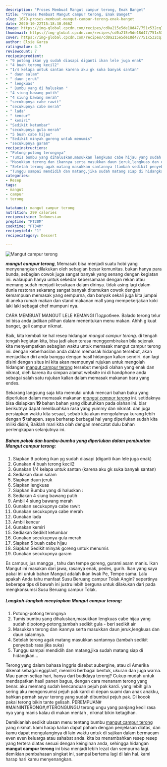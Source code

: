 ```yaml
---
description: "Proses Membuat Mangut campur terong, Enak Banget"
title: "Proses Membuat Mangut campur terong, Enak Banget"
slug: 1679-proses-membuat-mangut-campur-terong-enak-banget
date: 2020-10-22T15:18:30.066Z
image: https://img-global.cpcdn.com/recipes/cd0a215e5de18d47/751x532cq70/mangut-campur-terong-foto-resep-utama.jpg
thumbnail: https://img-global.cpcdn.com/recipes/cd0a215e5de18d47/751x532cq70/mangut-campur-terong-foto-resep-utama.jpg
cover: https://img-global.cpcdn.com/recipes/cd0a215e5de18d47/751x532cq70/mangut-campur-terong-foto-resep-utama.jpg
author: Elsie Garza
ratingvalue: 4.7
reviewcount: 7
recipeingredient:
- "9 potong ikan yg sudah diasapi diganti ikan lele juga enak"
- "4 buah terong kecil2"
- "1/4 kelapa untuk santan karena aku gk suka banyak santan"
- " daun salam"
- " daun jeruk"
- " lengkuas"
- " Bumbu yang di haluskan "
- "4 siung bawang putih"
- "4 siung bawang merah"
- "secukupnya cabe rawit"
- "secukupnya cabe merah"
- " lada"
- " kencur"
- " kemiri"
- "Sedikit ketumbar"
- "secukupnya gula merah"
- "5 buah cabe hijau"
- "Sedikit minyak goreng untuk menumis"
- "secukupnya garam"
recipeinstructions:
- "Potong-potong terongnya"
- "Tumis bumbu yang dihaluskan,masukkan lengkuas cabe hijau yang sudah dipotong-potong,tambah sedikit gula beri sedikit air"
- "Masukkan terong dan ikannya serta masukkan daun jeruk,lengkuas dan daun salamnya."
- "Setelah terong agak matang masukkan santannya (tambah sedikit penyebab rasa jika suka)"
- "Tunggu sampai mendidih dan matang,jika sudah matang siap di hidangkan..."
categories:
- Resep
tags:
- mangut
- campur
- terong

katakunci: mangut campur terong 
nutrition: 299 calories
recipecuisine: Indonesian
preptime: "PT20M"
cooktime: "PT34M"
recipeyield: "1"
recipecategory: Dessert

---
```



![Mangut campur terong](https://img-global.cpcdn.com/recipes/cd0a215e5de18d47/751x532cq70/mangut-campur-terong-foto-resep-utama.jpg)

<b><i>mangut campur terong</i></b>, Memasak bisa menjadi suatu hobi yang menyenangkan dilakukan oleh sebagian besar komunitas. bukan hanya para bunda, sebagian cowok juga sangat banyak yang senang dengan kegiatan ini. walaupun hanya untuk sekedar kebersamaan dengan rekan atau memang sudah menjadi kesukaan dalam dirinya. tidak asing lagi dalam dunia restoran sekarang sangat banyak ditemukan cowok dengan kemampuan memasak yang sempurna, dan banyak sekali juga kita jumpai di aneka rumah makan dan stand makanan mall yang mempekerjakan koki laki laki sebagai chef mumpuni nya.

CARA MEMBUAT MANGUT LELE KEMANGI Подробнее. Balado terong telur ini bisa anda jadikan pilihan dalam menentukan menu makan. Ahhh g kuat banget, geli campur nikmat.

Baik, kita kembali ke hal resep hidangan <i>mangut campur terong</i>. di tengah tengah kegiatan kita, bisa jadi akan terasa menggembirakan bila sejenak kita menyempatkan sebagian waktu untuk memasak mangut campur terong ini. dengan keberhasilan anda dalam memasak hidangan tersebut, akan menjadikan diri anda bangga dengan hasil hidangan kalian sendiri. dan lagi disini dengan situs ini kita akan mempunyai rujukan untuk mengolah hidangan <u>mangut campur terong</u> tersebut menjadi olahan yang enak dan nikmat, oleh karena itu simpan alamat website ini di handphone anda sebagai salah satu rujukan kalian dalam memasak makanan baru yang endes.


Sekarang langsung saja kita memulai untuk mencari bahan baku yang diperlukan dalam memasak makanan <u><i>mangut campur terong</i></u> ini. setidaknya bisa disiapkan <b>19</b> bahan bahan yang dibutuhkan pada olahan ini. biar berikutnya dapat membuahkan rasa yang yummy dan nikmat. dan juga persiapkan waktu kita sesaat, sebab kita akan mengolahnya kurang lebih dengan <b>5</b> tahapan. saya berharap berbagai hal yang diperlukan sudah kita miliki disini, Baiklah mari kita olah dengan mencatat dulu bahan perlengkapan selanjutnya ini.

<!--inarticleads1-->

##### Bahan pokok dan bumbu-bumbu yang diperlukan dalam pembuatan Mangut campur terong:

1. Siapkan 9 potong ikan yg sudah diasapi (diganti ikan lele juga enak)
1. Gunakan 4 buah terong kecil2
1. Gunakan 1/4 kelapa untuk santan (karena aku gk suka banyak santan)
1. Sediakan  daun salam
1. Siapkan  daun jeruk
1. Siapkan  lengkuas
1. Siapkan  Bumbu yang di haluskan :
1. Sediakan 4 siung bawang putih
1. Ambil 4 siung bawang merah
1. Gunakan secukupnya cabe rawit
1. Gunakan secukupnya cabe merah
1. Gunakan  lada
1. Ambil  kencur
1. Gunakan  kemiri
1. Sediakan Sedikit ketumbar
1. Gunakan secukupnya gula merah
1. Siapkan 5 buah cabe hijau
1. Siapkan Sedikit minyak goreng untuk menumis
1. Gunakan secukupnya garam


Es campur, jus mangga , tahu dan tempe goreng, gurami asam manis. Ikan Mangut ini masakan dari jawa, rasanya enak, pedes, gurih. Ikan yang saya pakai ini untuk bahan Mangut adalah ikan Iwak Pe, Tempe sama. Lalu apakah Anda tahu manfaat Susu Beruang campur Tolak Angin? sepertinya beberapa tips di bawah ini justru lebih berguna untuk dilakukan dari pada mengkonsumsi Susu Beruang campur Tolak. 

<!--inarticleads2-->

##### Langkah-langkah menyiapkan Mangut campur terong:

1. Potong-potong terongnya
1. Tumis bumbu yang dihaluskan,masukkan lengkuas cabe hijau yang sudah dipotong-potong,tambah sedikit gula - beri sedikit air
1. Masukkan terong dan ikannya serta masukkan daun jeruk,lengkuas dan daun salamnya.
1. Setelah terong agak matang masukkan santannya (tambah sedikit penyebab rasa jika suka)
1. Tunggu sampai mendidih dan matang,jika sudah matang siap di hidangkan...


Terong yang dalam bahasa Inggris disebut aubergine, atau di Amerika dikenal sebagai eggplant, memiliki berbagai bentuk, ukuran dan juga warna. Mau panen setiap hari, hanya dari budidaya terong? Cukup mudah untuk mendapatkan hasil panen bagus, dengan cara menanam terong yang benar..aku memang sudah kencanduan pejuh pak kardi. yang lebih gila sering aku mengonsumsi pejuh pak kardi di depan suami dan anak anakku, bahkan pernah sayur terong yang sudah dibumbui pejuh pak. Di kocok pakai terong bikin tante gelisah. PEREMPUAN# #MAININTERONG#,#TERONGUNGU terong ungu yang panjang kecil rasa nya yang manis kalau di makan mentah , nikmat bikin ketagihan. 

Demikianlah sedikit ulasan menu tentang bumbu <u>mangut campur terong</u> yang nikmat. kami harap kalian dapat paham dengan penjelasan diatas, dan kamu dapat mengulanginya di lain waktu untuk di sajikan dalam bermacam even even keluarga atau sahabat anda. kita bs menambahkan resep resep yang tertera diatas sesuai dengan keinginan anda, sehingga hidangan <b>mangut campur terong</b> ini bisa menjadi lebih lezat dan sempurna lagi. demikian pembahasan singkat ini, sampai bertemu lagi di lain hal. kami harap hari kamu menyenangkan.
